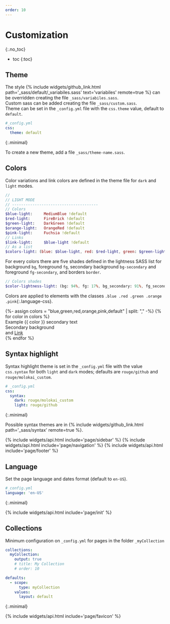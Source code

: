 ```yaml
---
order: 10
---
```


# Customization
{:.no_toc}

* toc
{:toc}

## Theme

The style {% include widgets/github_link.html path='_sass/default/_variabiles.sass' text='variabiles' remote=true %} can be overridden creating the file `_sass/variabiles.sass`.  
Custom sass can be added creating the file `_sass/custom.sass`.  
Theme can be set in the `_config.yml` file with the `css.theme` value, default to `default`.

```yml
#_config.yml
css:
  theme: default
```
{:.minimal}

To create a new theme, add a file `_sass/theme-name.sass`.

## Colors

Color variations and link colors are defined in the theme file for `dark` and `light` modes.
```sass
//
// LIGHT MODE
// --------------------------------------
// Colors
$blue-light:     MediumBlue !default
$red-light:      FireBrick !default
$green-light:    DarkGreen !default
$orange-light:   OrangeRed !default
$pink-light:     Fuchsia !default
// Links
$link-light:     $blue-light !default
// As a list
$colors-light: (blue: $blue-light, red: $red-light, green: $green-light, orange: $orange-light, pink: $pink-light) !default
```
For every colors there are five shades defined in the lightness SASS list for background `bg`, foreground `fg`, secondary background `bg-secondary` and foreground `fg-secondary`, and borders `border`.
```sass
// Colors shades
$color-lightness-light: (bg: 94%, fg: 17%, bg_secondary: 91%, fg_secondary: 50%, border: 79%) !default
```

Colors are applied to elements with the classes `.blue .red .green .orange .pink`{:.language-css}.
<div class="grid">
{%- assign colors = "blue,green,red,orange,pink,default" | split: "," -%}
{% for color in colors %}
<div class="p-around rounded {{ color }}">
Example {{ color }} <span class="fg-secondary">secondary text</span>
<div class="p-around mvh bg-secondary rounded">Secondary background</div>
and <a href="#">Link</a>
</div>
{% endfor %}
</div>

## Syntax highlight

Syntax highlight theme is set in the `_config.yml` file with the value `css.syntax` for both `light` and `dark` modes; defaults are `rouge/github` and `rouge/molokai_custom`.

```yml
# _config.yml
css:
  syntax:
    dark: rouge/molokai_custom
    light: rouge/github
```
{:.minimal}

Possible syntax themes are in {% include widgets/github_link.html path='_sass/syntax' remote=true %}.

{% include widgets/api.html include='page/sidebar' %}
{% include widgets/api.html include='page/navigation' %}
{% include widgets/api.html include='page/footer' %}

## Language

Set the page language and dates format (default to `en-US`).

```yml
#_config.yml
language: 'en-US'
```
{:.minimal}

{% include widgets/api.html include='page/init' %}

## Collections

Minimum configuration on `_config.yml` for pages in the folder `_myCollection`

```yml
collections:
  myCollection:
    output: true
    # title: My Collection
    # order: 10

defaults:
  - scope:
      type: myCollection
    values:
      layout: default
```
{:.minimal}

{% include widgets/api.html include='page/favicon' %}